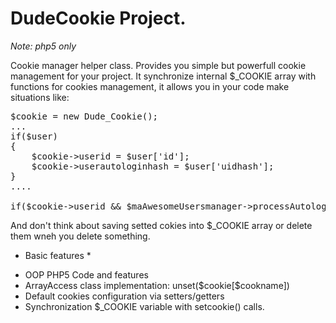 # DudeCookie Project.

_Note: php5 only_

<p>Cookie manager helper class. Provides you simple but powerfull cookie management for your project. It synchronize internal $_COOKIE array with functions for cookies management, it allows you in your code make situations like:</p>

<pre>$cookie = new Dude_Cookie();
...
if($user)
{
    $cookie->userid = $user['id'];
    $cookie->userautologinhash = $user['uidhash'];
}
....

if($cookie->userid && $maAwesomeUsersmanager->processAutologin($_COOKIE['userautologinhash'])) { ..}
</pre>

<p>And don't think about saving setted cokies into $_COOKIE array or delete them wneh you delete something.</p>

* Basic features *
<ul>
    <li>OOP PHP5 Code and features</li>
    <li>ArrayAccess class implementation: unset($cookie[$cookname])</li>
    <li>Default cookies configuration via setters/getters</li>
    <li>Synchronization $_COOKIE variable with setcookie() calls.</li>
</ul>